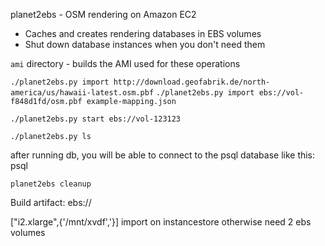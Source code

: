 planet2ebs - OSM rendering on Amazon EC2

* Caches and creates rendering databases in EBS volumes
* Shut down database instances when you don't need them

`ami` directory - builds the AMI used for these operations

`./planet2ebs.py import http://download.geofabrik.de/north-america/us/hawaii-latest.osm.pbf`
`./planet2ebs.py import ebs://vol-f848d1fd/osm.pbf example-mapping.json`


`./planet2ebs.py start ebs://vol-123123`


`./planet2ebs.py ls`

after running db, you will be able to connect to the psql database like this:
psql 

`planet2ebs cleanup`

Build artifact: 
ebs://


["i2.xlarge",{'/mnt/xvdf','}]
import on instancestore
otherwise need 2 ebs volumes


